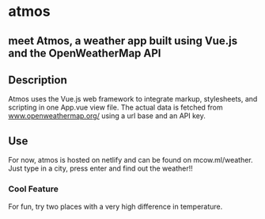 # atmos
## meet Atmos, a weather app built using Vue.js and the OpenWeatherMap API

## Description
Atmos uses the Vue.js web framework to integrate markup, stylesheets, and scripting in one App.vue view file. The actual data is fetched from www.openweathermap.org/ using a url base and an API key. 

## Use
For now, atmos is hosted on netlify and can be found on mcow.ml/weather. Just type in a city, press enter and find out the weather!!

### Cool Feature
For fun, try two places with a very high difference in temperature.
